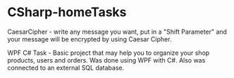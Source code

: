 # CSharp-homeTasks



CaesarCipher - write any message you want, put in a "Shift Parameter" and your message will be encrypted by using Caesar Cipher.

WPF C# Task - Basic project that may help you to organize your shop products, users and orders. Was done using WPF with C#. Also was connected to an external SQL database.
